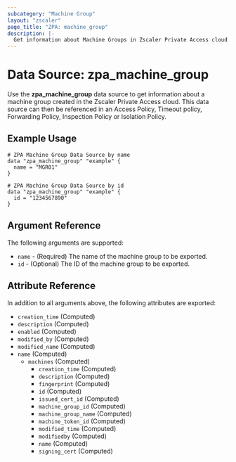```yaml
---
subcategory: "Machine Group"
layout: "zscaler"
page_title: "ZPA: machine_group"
description: |-
  Get information about Machine Groups in Zscaler Private Access cloud.
---
```


# Data Source: zpa_machine_group

Use the **zpa_machine_group** data source to get information about a machine group created in the Zscaler Private Access cloud. This data source can then be referenced in an Access Policy, Timeout policy, Forwarding Policy, Inspection Policy or Isolation Policy.

## Example Usage

```hcl
# ZPA Machine Group Data Source by name
data "zpa_machine_group" "example" {
  name = "MGR01"
}
```

```hcl
# ZPA Machine Group Data Source by id
data "zpa_machine_group" "example" {
  id = "1234567890"
}
```

## Argument Reference

The following arguments are supported:

* `name` - (Required) The name of the machine group to be exported.
* `id` - (Optional) The ID of the machine group to be exported.

## Attribute Reference

In addition to all arguments above, the following attributes are exported:

* `creation_time` (Computed)
* `description` (Computed)
* `enabled` (Computed)
* `modified_by` (Computed)
* `modified_name` (Computed)
* `name` (Computed)
  * `machines` (Computed)
    * `creation_time` (Computed)
    * `description` (Computed)
    * `fingerprint` (Computed)
    * `id` (Computed)
    * `issued_cert_id` (Computed)
    * `machine_group_id` (Computed)
    * `machine_group_name` (Computed)
    * `machine_token_id` (Computed)
    * `modified_time` (Computed)
    * `modifiedby` (Computed)
    * `name` (Computed)
    * `signing_cert` (Computed)
